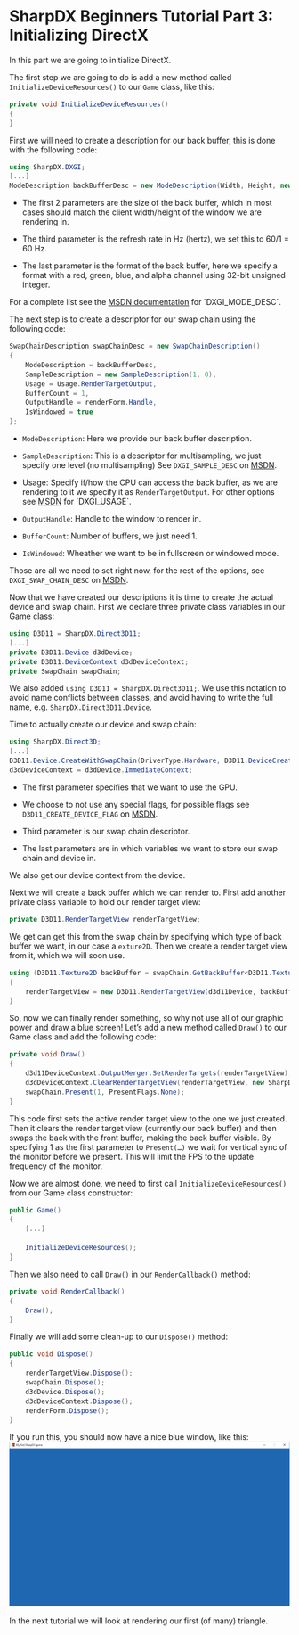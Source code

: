 # SharpDX Beginners Tutorial Part 3: Initializing DirectX
In this part we are going to initialize DirectX.

The first step we are going to do is add a new method called `InitializeDeviceResources()` to our `Game` class, like this:

```csharp
private void InitializeDeviceResources()
{
}
```

First we will need to create a description for our back buffer, this is done with the following code:

```csharp
using SharpDX.DXGI;
[...]
ModeDescription backBufferDesc = new ModeDescription(Width, Height, new Rational(60, 1), Format.R8G8B8A8_UNorm);
```

- The first 2 parameters are the size of the back buffer, which in most cases should match the client width/height of the window we are rendering in.

- The third parameter is the refresh rate in Hz (hertz), we set this to 60/1 = 60 Hz.

- The last parameter is the format of the back buffer, here we specify a format with a red, green, blue, and alpha channel using 32-bit unsigned integer.

For a complete list see the [MSDN documentation](https://msdn.microsoft.com/en-us/library/windows/desktop/bb173064(v=vs.85).aspx) for `DXGI_MODE_DESC`.

The next step is to create a descriptor for our swap chain using the following code:

```csharp
SwapChainDescription swapChainDesc = new SwapChainDescription()
{
    ModeDescription = backBufferDesc,
    SampleDescription = new SampleDescription(1, 0),
    Usage = Usage.RenderTargetOutput,
    BufferCount = 1,
    OutputHandle = renderForm.Handle,
    IsWindowed = true
};
```

- `ModeDescription`: Here we provide our back buffer description.

- `SampleDescription`: This is a descriptor for multisampling, we just specify one level (no multisampling) See `DXGI_SAMPLE_DESC` on [MSDN](https://msdn.microsoft.com/en-us/library/windows/desktop/bb173072(v=vs.85).aspx).

- Usage: Specify if/how the CPU can access the back buffer, as we are rendering to it we specify it as `RenderTargetOutput`. For other options see [MSDN](https://msdn.microsoft.com/en-us/library/windows/desktop/bb173078(v=vs.85).aspx) for `DXGI_USAGE`.

- `OutputHandle`: Handle to the window to render in.

- `BufferCount`: Number of buffers, we just need 1.

- `IsWindowed`: Wheather we want to be in fullscreen or windowed mode.

Those are all we need to set right now, for the rest of the options, see `DXGI_SWAP_CHAIN_DESC` on [MSDN](https://msdn.microsoft.com/en-us/library/windows/desktop/bb173075(v=vs.85).aspx).

Now that we have created our descriptions it is time to create the actual device and swap chain. First we declare three private class variables in our Game class:

```csharp
using D3D11 = SharpDX.Direct3D11;
[...]
private D3D11.Device d3dDevice;
private D3D11.DeviceContext d3dDeviceContext;
private SwapChain swapChain;
```

We also added `using D3D11 = SharpDX.Direct3D11;`. We use this notation to avoid name conflicts between classes, and avoid having to write the full name, e.g. `SharpDX.Direct3D11.Device`.

Time to actually create our device and swap chain:

```csharp
using SharpDX.Direct3D;
[...]
D3D11.Device.CreateWithSwapChain(DriverType.Hardware, D3D11.DeviceCreationFlags.None, swapChainDesc, out d3dDevice, out swapChain);
d3dDeviceContext = d3dDevice.ImmediateContext;
```

- The first parameter specifies that we want to use the GPU.

- We choose to not use any special flags, for possible flags see `D3D11_CREATE_DEVICE_FLAG` on [MSDN](https://msdn.microsoft.com/en-us/library/windows/desktop/ff476107(v=vs.85).aspx).

- Third parameter is our swap chain descriptor.

- The last parameters are in which variables we want to store our swap chain and device in.

We also get our device context from the device.

Next we will create a back buffer which we can render to. First add another private class variable to hold our render target view:

```csharp
private D3D11.RenderTargetView renderTargetView;
```

We get can get this from the swap chain by specifying which type of back buffer we want, in our case a `exture2D`. Then we create a render target view from it, which we will soon use.

```csharp
using (D3D11.Texture2D backBuffer = swapChain.GetBackBuffer<D3D11.Texture2D>(0))
{
    renderTargetView = new D3D11.RenderTargetView(d3d11Device, backBuffer);
}
```

So, now we can finally render something, so why not use all of our graphic power and draw a blue screen! Let’s add a new method called `Draw()` to our Game class and add the following code:

```csharp
private void Draw()
{
    d3d11DeviceContext.OutputMerger.SetRenderTargets(renderTargetView);
    d3dDeviceContext.ClearRenderTargetView(renderTargetView, new SharpDX.Color(32, 103, 178));
    swapChain.Present(1, PresentFlags.None);
}
```

This code first sets the active render target view to the one we just created. Then it clears the render target view (currently our back buffer) and then swaps the back with the front buffer, making the back buffer visible. By specifying 1 as the first parameter to `Present(…)` we wait for vertical sync of the monitor before we present. This will limit the FPS to the update frequency of the monitor.

Now we are almost done, we need to first call `InitializeDeviceResources()` from our Game class constructor:

```csharp
public Game()
{
    [...]

    InitializeDeviceResources();
}
```

Then we also need to call `Draw()` in our `RenderCallback()` method:

```csharp
private void RenderCallback()
{
    Draw();
}
```

Finally we will add some clean-up to our `Dispose()` method:

```csharp
public void Dispose()
{
    renderTargetView.Dispose();
    swapChain.Dispose();
    d3dDevice.Dispose();
    d3dDeviceContext.Dispose();
    renderForm.Dispose();
}
```

If you run this, you should now have a nice blue window, like this:
![](images/image1.png)


In the next tutorial we will look at rendering our first (of many) triangle.